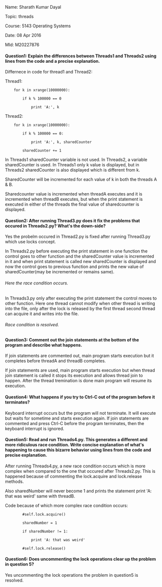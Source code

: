Name: Sharath Kumar Dayal

Topic: threads

Course: 5143 Operating Systems

Date: 08 Apr 2016

MId: M20227876


#### Question1: Explain the differences between Threads1 and Threads2 using lines from the code and a precise explanation.


Differnece in code for thread1 and Thread2:

Thread1: 

        for k in xrange(10000000):
  
            if k % 100000 == 0
            
                print 'A:', k

Thread2:  

        for k in xrange(10000000):

            if k % 100000 == 0:
            
                print 'A:', k, sharedCounter
                
            sharedCounter += 1
            

In Threads1 sharedCounter variable is not used. In Threads2, a variable sharedCounter is used. 
In Threads1 only k value is displayed, but in Threads2 sharedCounter is also displayed which is different from k.

SharedCounter will be incremented for each value of k in both the threads A & B.

Sharedcounter value is incremented when threadA executes and it is incremented when threadB executes,
but when the print statement is executed in either of the threads the final value of sharedcounter is displayed.


#### Question2: After running Thread3.py does it fix the problems that occured in Threads2.py? What's the down-side?

Yes the probelm occured in Thread2.py is fixed after running Thread3.py which use locks concept.

In Threads2.py  before executing the print statement in one function the control goes to other function and the sharedCounter value is incremented in it and
when print statement is called new sharedCounter is displayed and now the control goes to previous function and prints the new value of sharedCounter(may be incremented or remains same).
###### Here the race condition occurs.

In Threads3.py only after executing the print statement the control moves to other function.
Here one thread cannot modify when other thread is writing into the file, only after the lock is released by the first thread second thread can acquire it and writes into the file.
###### Race condition is resolved.


#### Question3: Comment out the join statements at the bottom of the program and describe what happens.

If join statements are commented out, main program starts execution but it completes before threadA and threadB completes.

If join statements are used, main program starts execution but when thread join statement is called it stops its execution and allows thread join to happen.
After the thread tremination is done main program will resume its execution.

#### Question4: What happens if you try to Ctrl-C out of the program before it terminates?

Keyboard interrupt occurs but the program will not terminate.
It will execute but waits for sometime and starts execution again.
If join statements are commented and press Ctrl-C before the program terminates, then the keyboard interrupt is ignored.

#### Question5: Read and run Threads4.py. This generates a different and more ridiculous race condition. Write concise explanation of what's happening to cause this bizarre behavior using lines from the code and precise explanation.

After running Threads4.py, a new race condition occurs which is more complex when compared to the one that occured after Threads2.py. This is happened because of commenting the lock.acquire and lock.release methods.

Also sharedNumber will never become 1 and prints the statement print 'A: that was weird' same with threadB.

Code because of which more complex race condition occurs:


        
            #self.lock.acquire()
            
            sharedNumber = 1
            
            if sharedNumber != 1:
            
                print 'A: that was weird'
            
            #self.lock.release()
        


#### Question6: Does uncommenting the lock operations clear up the problem in question 5?
Yes uncommenting the lock operations the problem in question5 is resolved.
